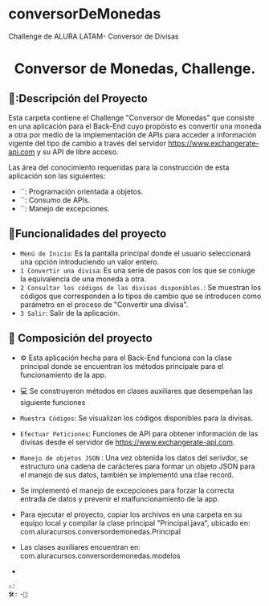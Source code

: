 # conversorDeMonedas
Challenge de ALURA LATAM- Conversor de Divisas
<h1 align="center"> Conversor de Monedas, Challenge. </h1>

## 📓:Descripción del Proyecto
Esta carpeta contiene el Challenge "Conversor de Monedas" que consiste en una aplicación para el Back-End cuyo propóisto es convertir una moneda a otra por medio de la implementación de APIs para acceder a información vigente del tipo de cambio a través del servidor https://www.exchangerate-api.com y su API de libre acceso.

Las área del conocimiento requeridas para la construcción de esta aplicación son las siguientes:
- ``: Programación orientada a objetos.
- ``: Consumo de APIs.
- ``: Manejo de excepciones.

## :hammer:Funcionalidades del proyecto
- `Menú de Inicio`: Es la pantalla principal donde el usuario seleccionará una opción introduciendo un valor entero.
- `1 Convertir una divisa`: Es una serie de pasos con los que se coniuge la equivalencia de una moneda a otra.
- `2 Consultar los códigos de las divisas disponibles.`: Se muestran los códigos que corresponden a lo tipos de cambio que se introducen como parámetro en el proceso de "Convertir una divisa".
- `3 Salir`: Salir de la aplicación.

## 📂 Composición del proyecto

- ⚙️ Esta aplicación hecha para el Back-End funciona con la clase principal donde se encuentran los métodos principale para el funcionamiento de la app.
- 💻 Se construyeron métodos en clases auxiliares que desempeñan las siguiente funciones
- `Muestra Códigos`: Se visualizan los códigos disponibles para la divisas.
- `Efectuar Peticiones`: Funciones de API para obtener información de las divisas desde el servidor de https://www.exchangerate-api.com.
- `Manejo de objetos JSON` : Una vez obtenida los datos del serivdor, se estructuro una cadena de carácteres para formar un objeto JSON para el manejo de sus datos, también se implementó una clae record.
- Se implementó el manejo de excepciones para forzar la correcta entrada de datos y prevenir el malfuncionamiento de la app.
- Para ejecutar el proyecto, copiar los archivos en una carpeta en su equipo local y compilar la clase principal "Principal.java", ubicado en: com.aluracursos.conversordemonedas.Principal
- Las clases auxiliares encuentran en: com.aluracursos.conversordemonedas.modelos

 - 
`⚠️:`     
`🛠️:` 
-`💾`: 

